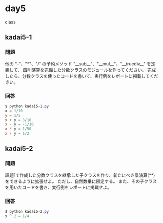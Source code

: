 # day5

class

## kadai5-1

### 問題

他の "-"、"*"、"/" の予約メソッド "\_\_sub\_\_"、"\_\_mul\_\_"、"\_\_truediv\_\_" を定義して、
四則演算を完備した分数クラスのモジュールを作ってください。
完成したら、分数クラスを使ったコードを書いて、実行例をレポートに掲載してください。

### 回答

```powershell
$ python kadai5-1.py
x = 1/10
y = 1/5
x + y = 3/10
x - y = -1/10
x * y = 1/50
x / y = 1/2
```

## kadai5-2

### 問題

課題1で作成した分数クラスを継承した子クラスを作り、新たにべき乗演算(**)をできるように拡張せよ。
ただし、自然数乗に限定する。
また、その子クラスを用いたコードを書き、実行例をレポートに掲載せよ。

### 回答

```powershell
$ python kadai5-2.py
x ^ 2 = 1/4
```

